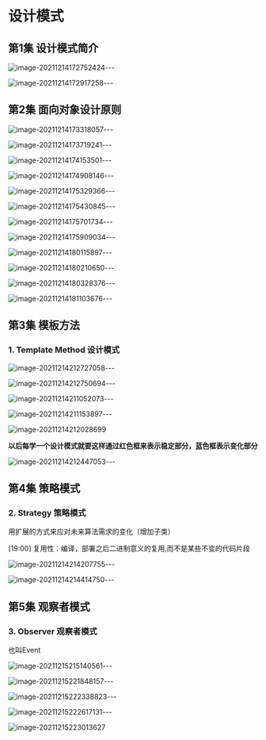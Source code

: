 # 设计模式

## 第1集 设计模式简介

![image-20211214172752424](C:\Users\MARIO\AppData\Roaming\Typora\typora-user-images\image-20211214172752424.png)---

![image-20211214172917258](C:\Users\MARIO\AppData\Roaming\Typora\typora-user-images\image-20211214172917258.png)---

## 第2集 面向对象设计原则

 ![image-20211214173318057](C:\Users\MARIO\AppData\Roaming\Typora\typora-user-images\image-20211214173318057.png)---

![image-20211214173719241](C:\Users\MARIO\AppData\Roaming\Typora\typora-user-images\image-20211214173719241.png)---

![image-20211214174153501](C:\Users\MARIO\AppData\Roaming\Typora\typora-user-images\image-20211214174153501.png)---

![image-20211214174908146](C:\Users\MARIO\AppData\Roaming\Typora\typora-user-images\image-20211214174908146.png)---

![image-20211214175329366](C:\Users\MARIO\AppData\Roaming\Typora\typora-user-images\image-20211214175329366.png)---

![image-20211214175430845](C:\Users\MARIO\AppData\Roaming\Typora\typora-user-images\image-20211214175430845.png)---

![image-20211214175701734](C:\Users\MARIO\AppData\Roaming\Typora\typora-user-images\image-20211214175701734.png)---

![image-20211214175909034](C:\Users\MARIO\AppData\Roaming\Typora\typora-user-images\image-20211214175909034.png)---

![image-20211214180115897](C:\Users\MARIO\AppData\Roaming\Typora\typora-user-images\image-20211214180115897.png)--- 

![image-20211214180210650](C:\Users\MARIO\AppData\Roaming\Typora\typora-user-images\image-20211214180210650.png)---

![image-20211214180328376](C:\Users\MARIO\AppData\Roaming\Typora\typora-user-images\image-20211214180328376.png)---  

![image-20211214181103676](C:\Users\MARIO\AppData\Roaming\Typora\typora-user-images\image-20211214181103676.png)---

## 第3集 模板方法

### 1. Template Method 设计模式 

![image-20211214212727058](C:\Users\MARIO\AppData\Roaming\Typora\typora-user-images\image-20211214212727058.png)---

![image-20211214212750694](C:\Users\MARIO\AppData\Roaming\Typora\typora-user-images\image-20211214212750694.png)---

![image-20211214211052073](C:\Users\MARIO\AppData\Roaming\Typora\typora-user-images\image-20211214211052073.png)---

![image-20211214211153897](C:\Users\MARIO\AppData\Roaming\Typora\typora-user-images\image-20211214211153897.png)--- 

![image-20211214212028699](C:\Users\MARIO\AppData\Roaming\Typora\typora-user-images\image-20211214212028699.png)

**以后每学一个设计模式就要这样通过红色框来表示稳定部分，蓝色框表示变化部分**

![image-20211214212447053](C:\Users\MARIO\AppData\Roaming\Typora\typora-user-images\image-20211214212447053.png)---

## 第4集 策略模式

### 2. Strategy 策略模式

用扩展的方式来应对未来算法需求的变化（增加子类）

 [19:00] 复用性：编译，部署之后二进制意义的复用,而不是某些不变的代码片段

![image-20211214214207755](C:\Users\MARIO\AppData\Roaming\Typora\typora-user-images\image-20211214214207755.png)---

![image-20211214214414750](C:\Users\MARIO\AppData\Roaming\Typora\typora-user-images\image-20211214214414750.png)---

## 第5集 观察者模式

### 3. Observer 观察者模式 

也叫Event

![image-20211215215140561](C:\Users\MARIO\AppData\Roaming\Typora\typora-user-images\image-20211215215140561.png)---

![image-20211215221848157](C:\Users\MARIO\AppData\Roaming\Typora\typora-user-images\image-20211215221848157.png)---

![image-20211215222338823](C:\Users\MARIO\AppData\Roaming\Typora\typora-user-images\image-20211215222338823.png)---

![image-20211215222617131](C:\Users\MARIO\AppData\Roaming\Typora\typora-user-images\image-20211215222617131.png)---

![image-20211215223013627](C:\Users\MARIO\AppData\Roaming\Typora\typora-user-images\image-20211215223013627.png)

